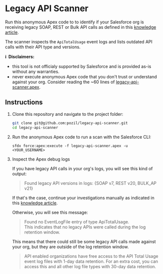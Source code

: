 # Legacy API Scanner

Run this anonymous Apex code to to identify if your Salesforce org is receiving legacy SOAP, REST or Bulk API calls as defined in this [knowledge article](https://help.salesforce.com/articleView?id=000351312&type=1&mode=1&language=en_US).

The scanner inspects the `ApiTotalUsage` event logs and lists outdated API calls with their API type and versions.

**ℹ️&nbsp;&nbsp;Disclaimers:**

- this tool is not officialy supported by Salesforce and is provided as-is without any warranties.
- never execute anonymous Apex code that you don't trust or understand against your org. Consider reading the ~60 lines of [legacy-api-scanner.apex](legacy-api-scanner.apex).

## Instructions

1. Clone this repository and navigate to the project folder:

   ```sh
   git clone git@github.com:pozil/legacy-api-scanner.git
   cd legacy-api-scanner
   ```

1. Run the anonymous Apex code to run a scan with the Salesforce CLI:

   ```apex
   sfdx force:apex:execute -f legacy-api-scanner.apex -u <YOUR_USERNAME>
   ```

1. Inspect the Apex debug logs

   If you have legacy API calls in your org's logs, you will see this kind of output:

   > Found legacy API versions in logs: {SOAP v7, REST v20, BULK_AP v21}

   If that's the case, continue your investigations manually as indicated in this [knowledge article](https://help.salesforce.com/articleView?id=000351312&type=1&mode=1&language=en_US).

   Otherwise, you will see this message:

   > Found no EventLogFile entry of type ApiTotalUsage.<br/>
   > This indicates that no legacy APIs were called during the log retention window.

   This means that there could still be some legacy API calls made against your org, but they are outside of the log retention window.

   > API enabled organizations have free access to the API Total Usage event log files with 1-day data retention. For an extra cost, you can access this and all other log file types with 30-day data retention.
